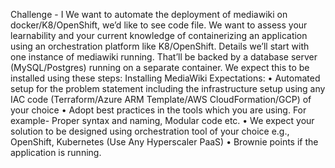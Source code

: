 Challenge - I
We want to automate the deployment of mediawiki on docker/K8/OpenShift, we’d like to see code file.
We want to assess your learnability and your current knowledge of containerizing an application using
an orchestration platform like K8/OpenShift.
Details
we’ll start with one instance of mediawiki running.
That’ll be backed by a database server (MySQL/Postgres) running on a separate container.
We expect this to be installed using these steps: Installing MediaWiki
Expectations:
• Automated setup for the problem statement including the infrastructure setup using any IAC code
(Terraform/Azure ARM Template/AWS CloudFormation/GCP) of your choice
• Adopt best practices in the tools which you are using. For example- Proper syntax and naming,
Modular code etc.
• We expect your solution to be designed using orchestration tool of your choice e.g., OpenShift,
Kubernetes (Use Any Hyperscaler PaaS)
• Brownie points if the application is running.
